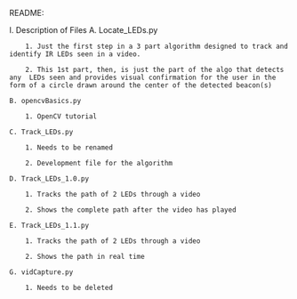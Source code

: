 README:

I. Description of Files
    A. Locate_LEDs.py

        1. Just the first step in a 3 part algorithm designed to track and identify IR LEDs seen in a video.

        2. This 1st part, then, is just the part of the algo that detects any  LEDs seen and provides visual confirmation for the user in the form of a circle drawn around the center of the detected beacon(s)

    B. opencvBasics.py

        1. OpenCV tutorial

    C. Track_LEDs.py

        1. Needs to be renamed

        2. Development file for the algorithm

    D. Track_LEDs_1.0.py

        1. Tracks the path of 2 LEDs through a video

        2. Shows the complete path after the video has played

    E. Track_LEDs_1.1.py

        1. Tracks the path of 2 LEDs through a video

        2. Shows the path in real time

    G. vidCapture.py

        1. Needs to be deleted
